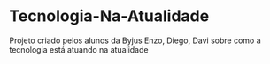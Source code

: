 # Tecnologia-Na-Atualidade
Projeto criado pelos alunos da Byjus Enzo, Diego, Davi sobre como a tecnologia está atuando na atualidade
